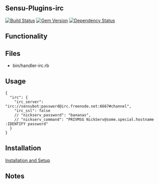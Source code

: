 ## Sensu-Plugins-irc

[![Build Status](https://travis-ci.org/sensu-plugins/sensu-plugins-irc.svg?branch=master)](https://travis-ci.org/sensu-plugins/sensu-plugins-irc)
[![Gem Version](https://badge.fury.io/rb/sensu-plugins-irc.svg)](http://badge.fury.io/rb/sensu-plugins-irc)
[![Dependency Status](https://gemnasium.com/sensu-plugins/sensu-plugins-irc.svg)](https://gemnasium.com/sensu-plugins/sensu-plugins-irc)

## Functionality

## Files
 * bin/handler-irc.rb

## Usage
```
{
  "irc": {
    "irc_server": "irc://sensubot:password@irc.freenode.net:6667#channel",
    "irc_ssl": false
    // "nickserv_password": "bananas",
    // "nickserv_command": "PRIVMSG NickServ@some.special.hostname :IDENTIFY password"
  }
}
```
## Installation

[Installation and Setup](http://sensu-plugins.io/docs/installation_instructions.html)

## Notes
